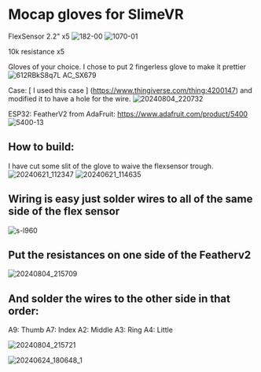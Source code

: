 # Mocap gloves for SlimeVR

FlexSensor 2.2" x5
![182-00](https://github.com/user-attachments/assets/d7b9dc47-64e4-46c6-9428-821c17ad21d6)
![1070-01](https://github.com/user-attachments/assets/73aec79d-447e-4f99-bd3b-dd7476fa87de)

10k resistance x5

Gloves of your choice. I chose to put 2 fingerless glove to make it prettier
![612RBkS8q7L _AC_SX679_](https://github.com/user-attachments/assets/a67b9726-dd63-4628-ad4e-4eb43ddd0c52)

Case:
[ I used this case ] (https://www.thingiverse.com/thing:4200147) and modified it to have a hole for the wire. 
![20240804_220732](https://github.com/user-attachments/assets/6e04c2a0-9dad-40e9-8da4-b8877253c835)

ESP32:
FeatherV2 from AdaFruit:
https://www.adafruit.com/product/5400
![5400-13](https://github.com/user-attachments/assets/1f44f644-999b-4f10-ac1b-c2d30fe99bfd)

## **How to build:**
I have cut some slit of the glove to waive the flexsensor trough. 
![20240621_112347](https://github.com/user-attachments/assets/8ab241df-8c4b-4965-ade1-8f581a6688fd)
![20240621_114635](https://github.com/user-attachments/assets/f1bb9be3-0689-4c46-ab3f-3d9bbeb75066)

## Wiring is easy just solder wires to all of the same side of the flex sensor 
![s-l960](https://github.com/user-attachments/assets/d1ab0d50-5145-4e97-9453-d61a661a1002)

## Put the resistances on one side of the Featherv2
![20240804_215709](https://github.com/user-attachments/assets/dfd16e30-fd1e-48c2-b028-d1a7e98d9100)

## And solder the wires to the other side in that order:
A9: Thumb
A7: Index
A2: Middle
A3: Ring
A4: Little

![20240804_215721](https://github.com/user-attachments/assets/61e62f3a-48e1-4e59-940a-301538ade69c)

![20240624_180648_1](https://github.com/user-attachments/assets/4174ca0c-9379-43f4-adf1-b5780762082f)
